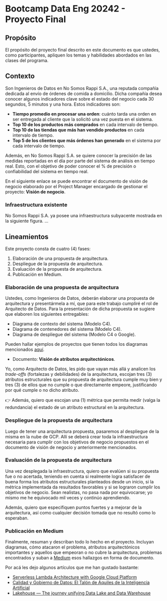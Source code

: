 
# Bootcamp Data Eng 20242 - Proyecto Final

## Propósito
El propósito del proyecto final descrito en este documento es que ustedes, como participantes, apliquen los temas y habilidades abordados en las clases del programa.

## Contexto
Son Ingenieros de Datos en No Somos Rappi S.A., una reputada compañía dedicada al envío de órdenes de comida a domicilio. Dicha compañía desea conocer algunos indicadores clave sobre el estado del negocio cada 30 segundos, 5 minutos y una hora. Estos indicadores son:

- **Tiempo promedio en procesar una orden**: cuánto tarda una orden en ser entregada al cliente que la solicitó una vez puesta en el sistema.
- **Top 10 de los productos más comprados** en cada intervalo de tiempo.
- **Top 10 de las tiendas que más han vendido productos** en cada intervalo de tiempo.
- **Top 5 de los clientes que más órdenes han generado** en el sistema por cada intervalo de tiempo.

Además, en No Somos Rappi S.A. se quiere conocer la precisión de las medidas reportadas en el día por parte del sistema de análisis en tiempo real. Esto, con el objetivo de poder conocer el % de precisión o confiabilidad del sistema en tiempo real.

En el siguiente enlace se puede encontrar el documento de visión de negocio elaborado por el Project Manager encargado de gestionar el proyecto: **Visión de negocio**.

### Infraestructura existente
No Somos Rappi S.A. ya posee una infraestructura subyacente mostrada en la siguiente figura.
...

## Lineamientos
Este proyecto consta de cuatro (4) fases:
1. Elaboración de una propuesta de arquitectura.
2. Despliegue de la propuesta de arquitectura.
3. Evaluación de la propuesta de arquitectura.
4. Publicación en Medium.

### Elaboración de una propuesta de arquitectura
Ustedes, como Ingenieros de Datos, deberán elaborar una propuesta de arquitectura y presentármela a mí, que para este trabajo cumpliré el rol de Arquitecto de Datos. Para la presentación de dicha propuesta se sugiere que elaboren los siguientes entregables:

- Diagrama de contexto del sistema (Modelo C4).
- Diagrama de contenedores del sistema (Modelo C4).
- Diagrama de despliegue del sistema (Modelo C4 o Google). 

Pueden hallar ejemplos de proyectos que tienen todos los diagramas mencionados [aquí](https://github.com/scaleupseniors/dataEngineering001-20242/tree/main/masSobreLasArquitecturasDeDatos/ejemplosDiagramasArquitectura).

- Documento: **Visión de atributos arquitectónicos**.

Yo, como Arquitecto de Datos, les pido que vayan más allá y analicen los _trade-offs_ (fortalezas y debilidades) de la arquitectura, escojan tres (3) atributos estructurales que su propuesta de arquitectura cumple muy bien y tres (3) de ellos que no cumple o que directamente empeore, justificando por qué cumple o no dicho atributo.

👉 Además, quiero que escojan una (1) métrica que permita medir (valga la redundancia) el estado de un atributo estructural en la arquitectura.

### Despliegue de la propuesta de arquitectura
Luego de tener una arquitectura propuesta, pasaremos al despliegue de la misma en la nube de GCP. Allí se deberá crear toda la infraestructura necesaria para cumplir con los objetivos de negocio propuestos en el documento de visión de negocio y anteriormente mencionados.

### Evaluación de la propuesta de arquitectura
Una vez desplegada la infraestructura, quiero que evalúen si su propuesta fue o no acertada, teniendo en cuenta si realmente logra satisfacer de buena forma los atributos estructurales planteados desde un inicio, si la métrica implementada da resultados favorables y si se lograron cumplir los objetivos de negocio. Sean realistas, no pasa nada por equivocarse; yo mismo me he equivocado mil veces y continúo aprendiendo.

Además, quiero que especifiquen puntos fuertes y a mejorar de la arquitectura, así como cualquier decisión tomada que no resultó como lo esperaban.

### Publicación en Medium
Finalmente, resuman y describan todo lo hecho en el proyecto. Incluyan diagramas, cómo atacaron el problema, atributos arquitectónicos importantes y aquellos que empeoran o no cubre la arquitectura, problemas encontrados y suban a [Medium](https://medium.com/) esos hallazgos en forma de documento.

Por acá les dejo algunos artículos que me han gustado bastante:

- [Serverless Lambda Architecture with Google Cloud Platform](https://medium.com/@imrenagi/serverless-lambda-architecture-with-google-cloud-platform-35cb3123206b)
- [Calidad y Gobierno de Datos: El Talón de Aquiles de la Inteligencia Artificial](https://medium.com/@ivanamonuribe/calidad-y-gobierno-de-datos-el-tal%C3%B3n-de-aquiles-de-la-inteligencia-artificial-151e68b69bf7)
- [Lakehouse — The journey unifying Data Lake and Data Warehouse](https://medium.com/claimsforce/lakehouse-the-journey-unifying-data-lake-and-data-warehouse-bef7629c143a)
